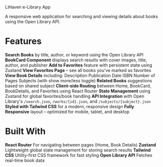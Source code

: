  LiHaven e-Library App

A responsive web application for searching and viewing details about books using the Open Library API.

# Features

 **Search Books** by title, author, or keyword using the Open Library API
**BookCard Component** displays search results with cover images, title, author, and publisher
**Add to Favorites** feature with persistent state using Zustand
**View Favorites Page** – see all books you've marked as favorites
**View Book Details** including:
  Description
  Publication Date
  ISBN
  Number of Pages
  Subjects (with show more/less toggle)
**Related Books** suggestions based on shared subject
**Client-side Routing** between Home, BookCard, BookDetails, and Favorites using React Router
**State Management** using Zustand for global favorites/book handling
**API Integration** with Open Library's `/search.json`, `/works/{id}.json`, and `/subjects/{subject}.json`
**Styled with Tailwind CSS** for a modern, responsive design
**Fully Responsive** layout – optimized for mobile, tablet, and desktop


# Built With

**React Router** For navigating between pages (Home, Book Details)
**Zustand** Lightweight global state management for storing search results 
**Tailwind CSS**  Utility-first CSS framework for fast styling 
**Open Library API** Fetches real-time book data 

